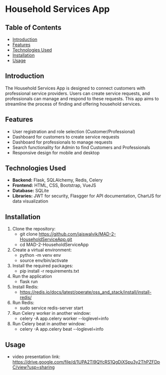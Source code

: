 # Household Services App

## Table of Contents
- [Introduction](#introduction)
- [Features](#features)
- [Technologies Used](#technologies-used)
- [Installation](#installation)
- [Usage](#usage)

## Introduction
The Household Services App is designed to connect customers with professional service providers. Users can create service requests, and professionals can manage and respond to these requests. This app aims to streamline the process of finding and offering household services.

## Features
- User registration and role selection (Customer/Professional)
- Dashboard for customers to create service requests
- Dashboard for professionals to manage requests
- Search functionality for Admin to find Customers and Professionals
- Responsive design for mobile and desktop

## Technologies Used
- **Backend:** Flask, SQLAlchemy, Redis, Celery
- **Frontend:** HTML, CSS, Bootstrap, VueJS
- **Database:** SQLite
- **Libraries:** JWT for security, Flasgger for API documentation, ChartJS for data visualization

## Installation
1. Clone the repository:
   - git clone https://github.com/jaiswalvik/MAD-2-HouseholdServiceApp.git
   - cd MAD-2-HouseholdServiceApp
2. Create a virtual environment:
   - python -m venv env
   - source env/bin/activate
4. Install the required packages:
   - pip install -r requirements.txt
5. Run the application
   - flask run
6. Install Redis:
   - https://redis.io/docs/latest/operate/oss_and_stack/install/install-redis/
7. Run Redis:
   - sudo service redis-server start
8. Run Celery worker in another window:
   - celery -A app.celery worker --loglevel=info
9. Run Celery beat in another window:
   - celery -A app.celery beat --loglevel=info

## Usage
 - video presentation link: https://drive.google.com/file/d/1UPA2TI9QYcRS1QgDiXSpu3y2ThPZFDpC/view?usp=sharing
